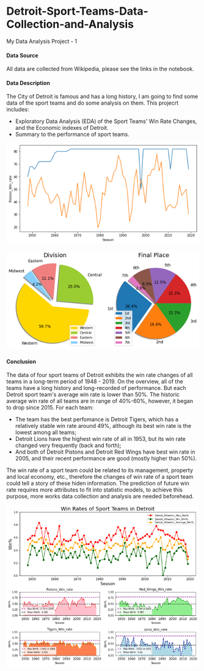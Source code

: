 # Detroit-Sport-Teams-Data-Collection-and-Analysis
My Data Analysis Project - 1

#### Data Source
All data are collected from Wikipedia, please see the links in the notebook.

#### Data Description
The City of Detroit is famous and has a long history, I am going to find some data of the sport teams and do some analysis on them. This projecrt includes:
* Exploratory Data Analysis (EDA) of the Sport Teams' Win Rate Changes, and the Economic indexes of Detroit.
* Summary to the performance of sport teams. 

![](/Sport%20Team_1.png)

![](/Sport%20Team_2.png)

#### Conclusion 
The data of four sport teams of Detroit exhibits the win rate changes of all teams in a long-term period of 1948 - 2019.
On the overview, all of the teams have a long history and long-recorded of performance. But each Detroit sport team's average win rate is lower than 50%. The historic average win rate of all teams are in range of 40%-60%, however, it began to drop since 2015.
For each team:
 * The team has the best perfomance is Detroit Tigers, which has a relatively stable win rate around 49%, although its best win rate is the lowest among all teams;
 * Detroit Lions have the highest win rate of all in 1953, but its win rate changed very frequently (back and forth);
 * And both of Detroit Pistons and Detroit Red Wings have best win rate in 2005, and their recent performance are good (mostly higher than 50%).
 
The win rate of a sport team could be related to its management, property and local economy, etc., therefore the changes of win rate of a sport team could tell a story of these hiden information. The prediction of future win rate requires more attributes to fit into statistic models, to achieve this purpose, more works data collection and analysis are needed beforehead.

![](/Sport%20Team_3.png)
